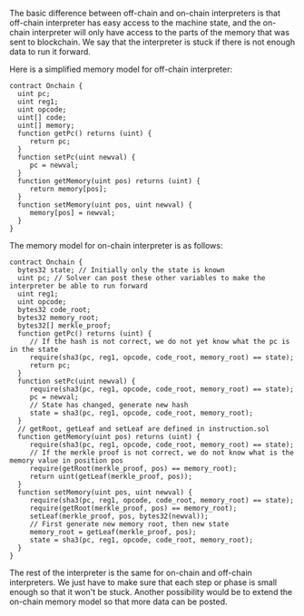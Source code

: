 The basic difference between off-chain and on-chain interpreters is that off-chain interpreter has easy access to the machine state, and the on-chain interpreter will only have access to the parts of the memory that was sent to blockchain. We say that the interpreter is stuck if there is not enough data to run it forward.

Here is a simplified memory model for off-chain interpreter:
```
contract Onchain {
  uint pc;
  uint reg1;
  uint opcode;
  uint[] code;
  uint[] memory;
  function getPc() returns (uint) {
     return pc;
  }
  function setPc(uint newval) {
     pc = newval;
  }
  function getMemory(uint pos) returns (uint) {
     return memory[pos];
  }
  function setMemory(uint pos, uint newval) {
     memory[pos] = newval;
  }
}
```

The memory model for on-chain interpreter is as follows:
```
contract Onchain {
  bytes32 state; // Initially only the state is known
  uint pc; // Solver can post these other variables to make the interpreter be able to run forward
  uint reg1;
  uint opcode;
  bytes32 code_root;
  bytes32 memory_root;
  bytes32[] merkle_proof;
  function getPc() returns (uint) {
     // If the hash is not correct, we do not yet know what the pc is in the state
     require(sha3(pc, reg1, opcode, code_root, memory_root) == state);
     return pc;
  }
  function setPc(uint newval) {
     require(sha3(pc, reg1, opcode, code_root, memory_root) == state);
     pc = newval;
     // State has changed, generate new hash
     state = sha3(pc, reg1, opcode, code_root, memory_root);
  }
  // getRoot, getLeaf and setLeaf are defined in instruction.sol
  function getMemory(uint pos) returns (uint) {
     require(sha3(pc, reg1, opcode, code_root, memory_root) == state);
     // If the merkle proof is not correct, we do not know what is the memory value in position pos
     require(getRoot(merkle_proof, pos) == memory_root);
     return uint(getLeaf(merkle_proof, pos));
  }
  function setMemory(uint pos, uint newval) {
     require(sha3(pc, reg1, opcode, code_root, memory_root) == state);
     require(getRoot(merkle_proof, pos) == memory_root);
     setLeaf(merkle_proof, pos, bytes32(newval));
     // First generate new memory root, then new state
     memory_root = getLeaf(merkle_proof, pos);
     state = sha3(pc, reg1, opcode, code_root, memory_root);
  }
}
```

The rest of the interpreter is the same for on-chain and off-chain interpreters. We just have to make sure that each step or phase is small enough so that it won't be stuck. Another possibility would be to extend the on-chain memory model so that more data can be posted.
